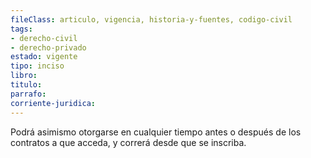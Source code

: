 ```yaml
---
fileClass: articulo, vigencia, historia-y-fuentes, codigo-civil
tags:
- derecho-civil
- derecho-privado
estado: vigente
tipo: inciso
libro:
titulo:
parrafo:
corriente-juridica:
---
```

Podrá asimismo otorgarse en cualquier tiempo antes o después de los contratos a que acceda, y correrá desde que se inscriba.